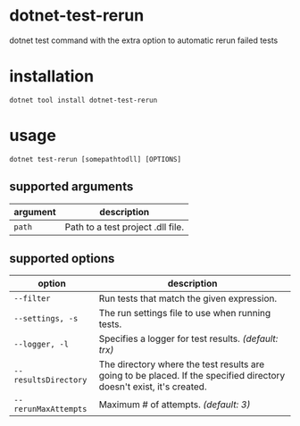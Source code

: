 # dotnet-test-rerun
dotnet test command with the extra option to automatic rerun failed tests

# installation
`dotnet tool install dotnet-test-rerun`

# usage
`dotnet test-rerun [somepathtodll] [OPTIONS]`

## supported arguments
| argument | description                       |
| -------- | --------------------------------- |
| `path`   | Path to a test project .dll file. |

## supported options
| option               | description                                                                                                          |
| -------------------- | -------------------------------------------------------------------------------------------------------------------- |
| `--filter`           | Run tests that match the given expression.                                                                           |
| `--settings, -s`     | The run settings file to use when running tests.                                                                     |
| `--logger, -l`       | Specifies a logger for test results. *(default: trx)*                         |
| `--resultsDirectory` | The directory where the test results are going to be placed. If the specified directory doesn't exist, it's created. |
| `--rerunMaxAttempts` | Maximum # of attempts. *(default: 3)*                                                                                |
